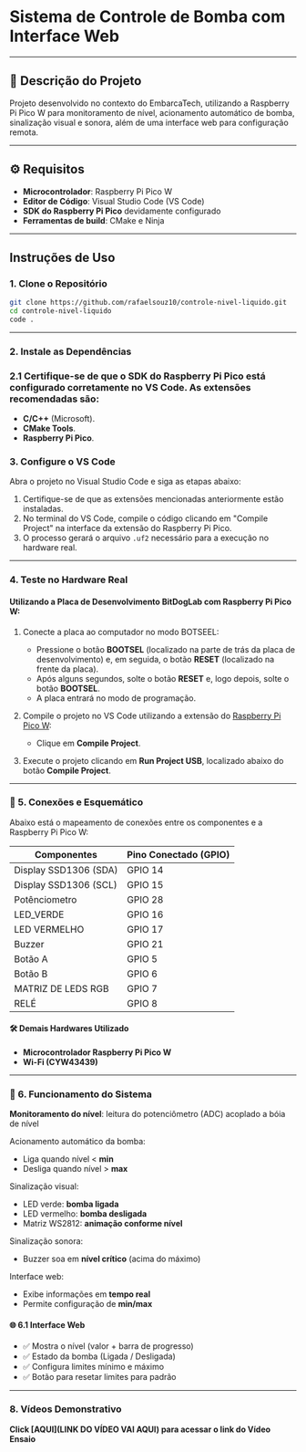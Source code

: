 # Sistema de Controle de Bomba com Interface Web

---

## 🎯 Descrição do Projeto
Projeto desenvolvido no contexto do EmbarcaTech, utilizando a Raspberry Pi Pico W para monitoramento de nível, acionamento automático de bomba, sinalização visual e sonora, além de uma interface web para configuração remota.

---

## ⚙️ Requisitos

- **Microcontrolador**: Raspberry Pi Pico W
- **Editor de Código**: Visual Studio Code (VS Code)
- **SDK do Raspberry Pi Pico** devidamente configurado
- **Ferramentas de build**: CMake e Ninja

---

## Instruções de Uso

### 1. Clone o Repositório
```bash
git clone https://github.com/rafaelsouz10/controle-nivel-liquido.git
cd controle-nivel-liquido
code .
```

---

### 2. Instale as Dependências

### 2.1 Certifique-se de que o SDK do Raspberry Pi Pico está configurado corretamente no VS Code. As extensões recomendadas são:

- **C/C++** (Microsoft).
- **CMake Tools**.
- **Raspberry Pi Pico**.


### 3. Configure o VS Code

Abra o projeto no Visual Studio Code e siga as etapas abaixo:

1. Certifique-se de que as extensões mencionadas anteriormente estão instaladas.
2. No terminal do VS Code, compile o código clicando em "Compile Project" na interface da extensão do Raspberry Pi Pico.
3. O processo gerará o arquivo `.uf2` necessário para a execução no hardware real.

---

### 4. Teste no Hardware Real

#### Utilizando a Placa de Desenvolvimento BitDogLab com Raspberry Pi Pico W:

1. Conecte a placa ao computador no modo BOTSEEL:
   - Pressione o botão **BOOTSEL** (localizado na parte de trás da placa de desenvolvimento) e, em seguida, o botão **RESET** (localizado na frente da placa).
   - Após alguns segundos, solte o botão **RESET** e, logo depois, solte o botão **BOOTSEL**.
   - A placa entrará no modo de programação.

2. Compile o projeto no VS Code utilizando a extensão do [Raspberry Pi Pico W](https://marketplace.visualstudio.com/items?itemName=raspberry-pi.raspberry-pi-pico):
   - Clique em **Compile Project**.

3. Execute o projeto clicando em **Run Project USB**, localizado abaixo do botão **Compile Project**.

---

### 🔌 5. Conexões e Esquemático
Abaixo está o mapeamento de conexões entre os componentes e a Raspberry Pi Pico W:

| **Componentes**        | **Pino Conectado (GPIO)** |
|------------------------|---------------------------|
| Display SSD1306 (SDA)  | GPIO 14                   |
| Display SSD1306 (SCL)  | GPIO 15                   |
| Potênciometro          | GPIO 28                   |
| LED_VERDE              | GPIO 16                   |
| LED VERMELHO           | GPIO 17                   |
| Buzzer                 | GPIO 21                   |
| Botão A                | GPIO 5                    |
| Botão B                | GPIO 6                    |
| MATRIZ DE LEDS RGB     | GPIO 7                    |
| RELÉ                   | GPIO 8                    |

#### 🛠️ Demais Hardwares Utilizado
- **Microcontrolador Raspberry Pi Pico W**
- **Wi-Fi (CYW43439)**

---

### 📌 6. Funcionamento do Sistema

**Monitoramento do nível**: leitura do potenciômetro (ADC) acoplado a bóia de nível

Acionamento automático da bomba:
- Liga quando nível < **min**
- Desliga quando nível > **max**

Sinalização visual:
- LED verde: **bomba ligada**
- LED vermelho: **bomba desligada**
- Matriz WS2812: **animação conforme nível**

Sinalização sonora:
- Buzzer soa em **nível crítico** (acima do máximo)

Interface web:
- Exibe informações em **tempo real**
- Permite configuração de **min/max**

#### 🌐 6.1 Interface Web

- ✅ Mostra o nível (valor + barra de progresso)
- ✅ Estado da bomba (Ligada / Desligada)
- ✅ Configura limites mínimo e máximo
- ✅ Botão para resetar limites para padrão

---

### 8. Vídeos Demonstrativo

**Click [AQUI](LINK DO VÍDEO VAI AQUI) para acessar o link do Vídeo Ensaio**
